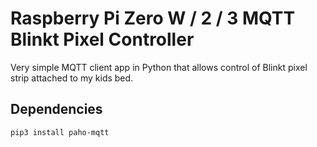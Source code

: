 # Raspberry Pi Zero W / 2 / 3 MQTT Blinkt Pixel Controller

Very simple MQTT client app in Python that allows control of Blinkt pixel strip
attached to my kids bed.

## Dependencies

```shell
pip3 install paho-mqtt
```

